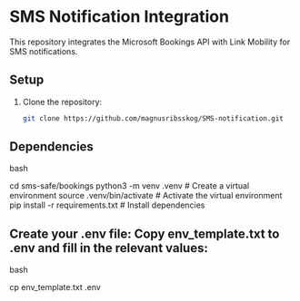 # SMS Notification Integration

This repository integrates the Microsoft Bookings API with Link Mobility for SMS notifications.

## Setup

1. Clone the repository:
   ```bash
   git clone https://github.com/magnusribsskog/SMS-notification.git

## Dependencies 

bash

cd sms-safe/bookings
python3 -m venv .venv  # Create a virtual environment
source .venv/bin/activate  # Activate the virtual environment
pip install -r requirements.txt  # Install dependencies

## Create your .env file: Copy env_template.txt to .env and fill in the relevant values:

bash

cp env_template.txt .env
